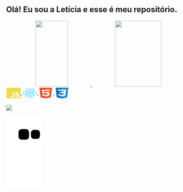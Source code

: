 ## Olá! Eu sou a Letícia e esse é meu repositório.

<div align="center">
  <a href="https://github.com/Letícia0587">
  <img width=42% height="180em" src="https://github-readme-stats.vercel.app/api?username=Leticia0587&show_icons=true&theme=rose_pine&include_all_commits=true&count_private=true"/>
  <img width=50% height="180em" src="https://github-readme-stats.vercel.app/api/top-langs/?username=Leticia0587&layout=compact&langs_count=7&theme=rose_pine "/>
</div>
  <img align="center" alt="Rafa-Js" height="30" width="40" src="https://raw.githubusercontent.com/devicons/devicon/master/icons/javascript/javascript-plain.svg">
  <img align="center" alt="Rafa-React" height="30" width="40" src="https://raw.githubusercontent.com/devicons/devicon/master/icons/react/react-original.svg">
  <img align="center" alt="Rafa-HTML" height="30" width="40" src="https://raw.githubusercontent.com/devicons/devicon/master/icons/html5/html5-original.svg">
  <img align="center" alt="Rafa-CSS" height="30" width="40" src="https://raw.githubusercontent.com/devicons/devicon/master/icons/css3/css3-original.svg">
  
<div>
  <br>
  <a href="https://www.linkedin.com/in/let%C3%ADcia-araujo-758583210" target="_blank"><img src="https://img.shields.io/badge/-LinkedIn-%230077B5?style=for-the-badge&logo=linkedin&logoColor=white" target="_blank"></a> 
 
  ![Snake animation](https://github.com/rafaballerini/rafaballerini/blob/output/github-contribution-grid-snake.svg)
  </br>
</div>

